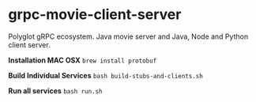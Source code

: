 # grpc-movie-client-server
Polyglot gRPC ecosystem. Java movie server and Java, Node and Python client server. 

**Installation MAC OSX**
`brew install protobuf`

**Build Individual Services**
`bash build-stubs-and-clients.sh`

**Run all services**
`bash run.sh`

